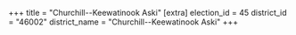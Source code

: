 +++
title = "Churchill--Keewatinook Aski"
[extra]
election_id = 45
district_id = "46002"
district_name = "Churchill--Keewatinook Aski"
+++
